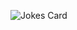 
![Jokes Card](https://readme-jokes.vercel.app/api)


<!--
**AmitShanbhoug/AmitShanbhoug** is a ✨ _special_ ✨ repository because its `README.md` (this file) appears on your GitHub profile.
### Hey 👋

Here are some ideas to get you started:

- 🔭 I’m currently working on ...
- 🌱 I’m currently learning ...
- 👯 I’m looking to collaborate on ...
- 🤔 I’m looking for help with ...
- 💬 Ask me about ...
- 📫 How to reach me: ...
- 😄 Pronouns: ...
- ⚡ Fun fact: ...
-->
